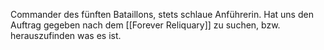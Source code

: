 
Commander des fünften Bataillons, stets schlaue Anführerin.
Hat uns den Auftrag gegeben nach dem [[Forever Reliquary]] zu suchen, bzw. herauszufinden was es ist.